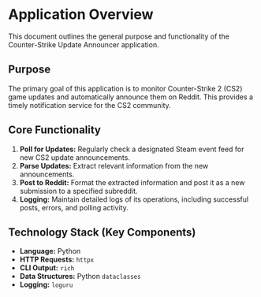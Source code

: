 # Application Overview

This document outlines the general purpose and functionality of the Counter-Strike Update Announcer application.

## Purpose

The primary goal of this application is to monitor Counter-Strike 2 (CS2) game updates and automatically announce them on Reddit. This provides a timely notification service for the CS2 community.

## Core Functionality

1.  **Poll for Updates:** Regularly check a designated Steam event feed for new CS2 update announcements.
2.  **Parse Updates:** Extract relevant information from the new announcements.
3.  **Post to Reddit:** Format the extracted information and post it as a new submission to a specified subreddit.
4.  **Logging:** Maintain detailed logs of its operations, including successful posts, errors, and polling activity.

## Technology Stack (Key Components)

*   **Language:** Python
*   **HTTP Requests:** `httpx`
*   **CLI Output:** `rich`
*   **Data Structures:** Python `dataclasses`
*   **Logging:** `loguru` 